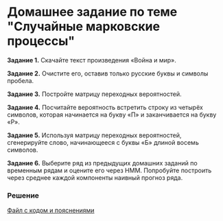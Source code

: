 # Домашнее задание по теме "Случайные марковские процессы"

__Задание 1.__ Скачайте текст произведения «Война и мир».

__Задание 2.__ Очистите его, оставив только русские буквы и символы пробела.

__Задание 3.__ Постройте матрицу переходных вероятностей.

__Задание 4.__ Посчитайте вероятность встретить строку из четырёх символов, которая начинается на букву «П» и заканчивается на букву «Р».

__Задание 5.__ Используя матрицу переходных вероятностей, сгенерируйте слово, начинающееся с буквы «Б» длиной восемь символов.

__Задание 6.__ Выберите ряд из предыдущих домашних заданий по временным рядам и оцените его через HMM. Попробуйте построить через среднее каждой компоненты наивный прогноз ряда.

### Решение
[Файл с кодом и пояснениями](/Projects/05_Time_series/05_Singular_spectrum_analysis/Solution.ipynb)

